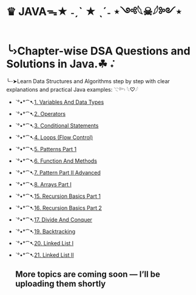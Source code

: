 # ♛ JAVAᯓ★                      ˗ˏˋ ★ ˎˊ˗         ⋆༺𓆩☠︎︎𓆪༻⋆


  <h1>╰›Chapter-wise DSA Questions and Solutions in Java.☘︎ ݁˖</h1>
  <p>╰┈➤Learn Data Structures and Algorithms step by step with clear explanations and practical Java examples: 𓇢𓆸 𓆩♡𓆪</p>

- ˋ°•*⁀➷[1. Variables And Data Types](https://github.com/roushankumark/JAVA/tree/main/VariablesAndDataTypes)
- ˋ°•*⁀➷[2. Operators](https://github.com/roushankumark/JAVA/tree/main/Operators)
- ˋ°•*⁀➷[3. Conditional Statements](https://github.com/roushankumark/JAVA/tree/main/ConditionalStatements)
- ˋ°•*⁀➷[4. Loops (Flow Control)](https://github.com/roushankumark/JAVA/tree/main/Loops)
- ˋ°•*⁀➷[5. Patterns Part 1](https://github.com/roushankumark/JAVA/tree/main/PatternsPart1)
- ˋ°•*⁀➷[6. Function And Methods](https://github.com/roushankumark/JAVA/tree/main/FunctionAndMethods)
- ˋ°•*⁀➷[7. Pattern Part II Advanced](https://github.com/roushankumark/JAVA/tree/main/PatternPartIIAdavanced)
- ˋ°•*⁀➷[8. Arrays Part I](https://github.com/roushankumark/JAVA/tree/main/Arrays)
- ˋ°•*⁀➷[15. Recursion Basics Part 1](https://github.com/roushankumark/JAVA/tree/main/RecursionBasicsPart1)
- ˋ°•*⁀➷[16. Recursion Basics Part 2](https://github.com/roushankumark/JAVA/tree/main/RecursionBasicsPart2)
- ˋ°•*⁀➷[17. Divide And Conquer](https://github.com/roushankumark/JAVA/tree/main/DivideAndConquer)
- ˋ°•*⁀➷[19. Backtracking](https://github.com/roushankumark/JAVA/tree/main/Backtracking)
- ˋ°•*⁀➷[20. Linked List I](https://github.com/roushankumark/JAVA/tree/main/LinkedList)
- ˋ°•*⁀➷[21. Linked List II](https://github.com/roushankumark/JAVA/tree/main/LinkedListII)



  <h2> More topics are coming soon — I’ll be uploading them shortly </h2>



